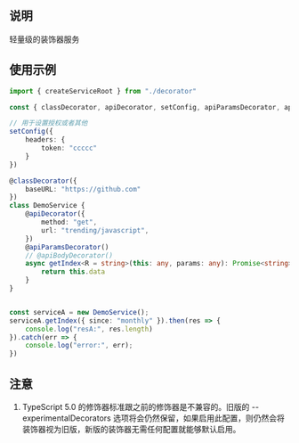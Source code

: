 
## 说明
轻量级的装饰器服务

## 使用示例
```typescript
import { createServiceRoot } from "./decorator"

const { classDecorator, apiDecorator, setConfig, apiParamsDecorator, apiBodyDecorator } = createServiceRoot();

// 用于设置授权或者其他
setConfig({
    headers: {
        token: "ccccc"
    }
})

@classDecorator({
    baseURL: "https://github.com"
})
class DemoService {
    @apiDecorator({
        method: "get",
        url: "trending/javascript",
    })
    @apiParamsDecorator()
    // @apiBodyDecorator()
    async getIndex<R = string>(this: any, params: any): Promise<string> {
        return this.data
    }
}


const serviceA = new DemoService();
serviceA.getIndex({ since: "monthly" }).then(res => {
    console.log("resA:", res.length)
}).catch(err => {
    console.log("error:", err);
})


```

## 注意
1. TypeScript 5.0 的修饰器标准跟之前的修饰器是不兼容的。旧版的 --experimentalDecorators 选项将会仍然保留，如果启用此配置，则仍然会将装饰器视为旧版，新版的装饰器无需任何配置就能够默认启用。
